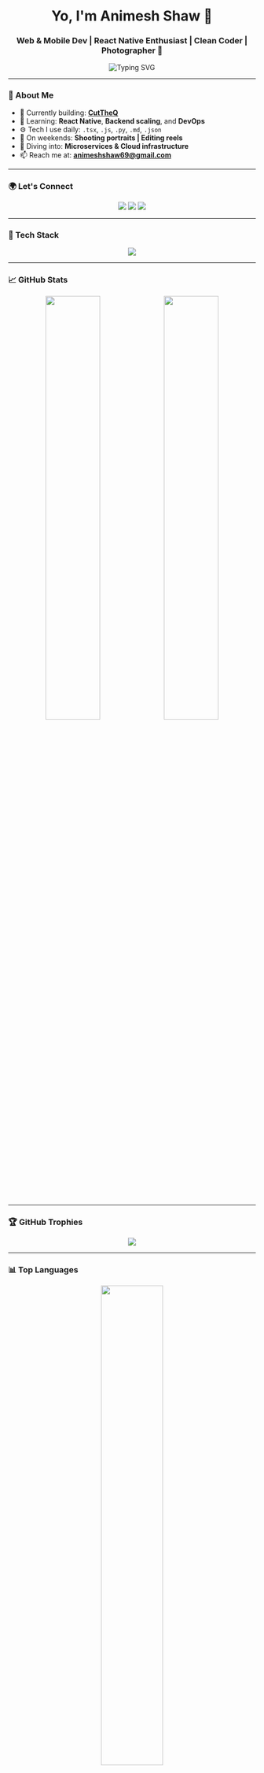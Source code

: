 <h1 align="center">Yo, I'm Animesh Shaw 👋</h1>

<h3 align="center">Web & Mobile Dev | React Native Enthusiast | Clean Coder | Photographer 📸</h3>

<p align="center">
  <img src="https://readme-typing-svg.demolab.com?font=Fira+Code&weight=500&size=24&pause=1000&center=true&vCenter=true&width=440&lines=Full-stack+Developer;React+Native+Lover;Clean+Code+Advocate;Weekend+Photographer+%F0%9F%93%B8" alt="Typing SVG" />
</p>

---

### 🚀 About Me

- 🔭 Currently building: **[CutTheQ](https://github.com/iamnithishraja/cut-the-queue.git)**
- 🌱 Learning: **React Native**, **Backend scaling**, and **DevOps**
- ⚙️ Tech I use daily: `.tsx`, `.js`, `.py`, `.md`, `.json`
- 📸 On weekends: **Shooting portraits | Editing reels**
- 🧠 Diving into: **Microservices & Cloud infrastructure**
- 📫 Reach me at: **animeshshaw69@gmail.com**

---

### 🌍 Let's Connect

<p align="center">
  <a href="https://twitter.com/_animesh69" target="_blank"><img src="https://img.shields.io/badge/X-%231DA1F2.svg?style=for-the-badge&logo=x&logoColor=white"/></a>
  <a href="https://instagram.com/animeshx1" target="_blank"><img src="https://img.shields.io/badge/Instagram-%23E4405F.svg?style=for-the-badge&logo=instagram&logoColor=white"/></a>
  <a href="https://animeshxdev.netlify.app" target="_blank"><img src="https://img.shields.io/badge/Portfolio-%23000000.svg?style=for-the-badge&logo=firefox&logoColor=white"/></a>
</p>

---

### 🧠 Tech Stack

<p align="center">
  <img src="https://skillicons.dev/icons?i=ts,js,html,css,react,nodejs,express,mongodb,flutter,dart,python,java,c,cs,mysql,aws,git,vscode,figma,linux" />
</p>

---

### 📈 GitHub Stats

<p align="center">
  <img src="https://github-readme-stats.vercel.app/api?username=animeshog&show_icons=true&theme=tokyonight&border_radius=12" width="47%" />
  <img src="https://github-readme-stats.vercel.app/api?username=animeshog&count_private=true&show=contribs&show_icons=false&hide_title=true&theme=tokyonight&custom_title=Contributions&include_all_commits=true" width="47%" />
</p>

---

### 🏆 GitHub Trophies

<p align="center">
  <img src="https://github-profile-trophy.vercel.app/?username=animeshog&theme=tokyonight&no-frame=true&row=2&column=4" />
</p>

---

### 📊 Top Languages

<p align="center">
  <img src="https://github-readme-stats.vercel.app/api/top-langs/?username=animeshog&layout=compact&theme=tokyonight&langs_count=8" width="50%"/>
</p>

---

### 🎯 Fun Fact

> "You’ll either find me debugging late-night bugs or clicking golden hour portraits."

---

<p align="center">
  <img src="https://media.giphy.com/media/L8K62iTDkzGX6/giphy.gif" width="160" />
</p>
